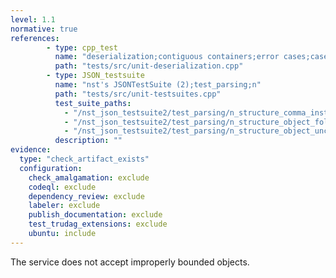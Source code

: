 ```yaml
---
level: 1.1
normative: true
references:
        - type: cpp_test
          name: "deserialization;contiguous containers;error cases;case 15"
          path: "tests/src/unit-deserialization.cpp"
        - type: JSON_testsuite
          name: "nst's JSONTestSuite (2);test_parsing;n"
          path: "tests/src/unit-testsuites.cpp"
          test_suite_paths:
            - "/nst_json_testsuite2/test_parsing/n_structure_comma_instead_of_closing_brace.json"
            - "/nst_json_testsuite2/test_parsing/n_structure_object_followed_by_closing_object.json"
            - "/nst_json_testsuite2/test_parsing/n_structure_object_unclosed_no_value.json"
          description: ""
evidence:
  type: "check_artifact_exists"
  configuration:
    check_amalgamation: exclude
    codeql: exclude
    dependency_review: exclude
    labeler: exclude
    publish_documentation: exclude
    test_trudag_extensions: exclude
    ubuntu: include
---
```


The service does not accept improperly bounded objects.